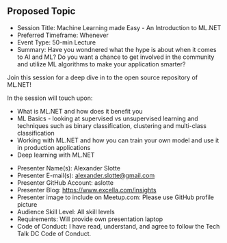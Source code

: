 ## Proposed Topic

* Session Title: Machine Learning made Easy - An Introduction to ML.NET
* Preferred Timeframe: Whenever
* Event Type: 50-min Lecture
* Summary: Have you wondnered what the hype is about when it comes to AI and ML?
Do you want a chance to get involved in the community and utilize ML algorithms to make your application smarter?

Join this session for a deep dive in to the open source repository of ML.NET!

In the session will touch upon:
- What is ML.NET and how does it benefit you
- ML Basics - looking at supervised vs unsupervised learning and techniques such as binary classification, clustering and multi-class classification
- Working with ML.NET and how you can train your own model and use it in production applications
- Deep learning with ML.NET

* Presenter Name(s): Alexander Slotte
* Presenter E-mail(s): alexander.slotte@gmail.com
* Presenter GitHub Account: aslotte
* Presenter Blog: https://www.excella.com/insights
* Presenter image to include on Meetup.com: Please use GitHub profile picture
* Audience Skill Level: All skill levels
* Requirements: Will provide own presentation laptop
* Code of Conduct: I have read, understand, and agree to follow the Tech Talk DC Code of Conduct.
